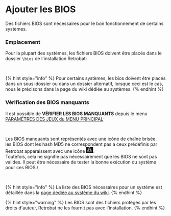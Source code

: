 # Ajouter les BIOS

Des fichiers BIOS sont nécessaires pour le bon fonctionnement de certains systèmes.

### Emplacement

Pour la plupart des systèmes, les fichiers BIOS doivent être placés dans le dossier `\bios` de l'installation Retrobat:

<div align="left">

<figure><img src="https://i.imgur.com/5vAbqqT.png" alt=""><figcaption></figcaption></figure>

</div>

{% hint style="info" %}
Pour certains systèmes, les bios doivent être placés dans un sous-dossier ou dans un dossier alternatif, lorsque ceci est le cas, nous le précisons dans la page du wiki dédiée au systèmes.
{% endhint %}

### Vérification des BIOS manquants

Il est possible de **VÉRIFIER LES BIOS MANQUANTS** depuis le menu [PARAMÈTRES DES JEUX du MENU PRINCIPAL](../navigation/main-menu.md#parametres-des-jeux):

<div align="left">

<figure><img src="https://i.imgur.com/eqjOLzI.png" alt=""><figcaption></figcaption></figure>

</div>

Les BIOS manquants sont représentés avec une icône de chaîne brisée.\
les BIOS dont les hash MD5 ne correspondent pas a ceux prédéfinis par Retrobat apparaissent avec une icône <img src="../.gitbook/assets/image (27).png" alt="" data-size="line">.\
Toutefois, cela ne signifie pas nécessairement que les BIOS ne sont pas valides. Il peut être nécessaire de tester la bonne exécution du système pour ces BIOS.\


<div align="left">

<figure><img src="https://i.imgur.com/EaPnykK.png" alt=""><figcaption></figcaption></figure>

</div>

{% hint style="info" %}
La liste des BIOS nécessaires pour un système est détaillée dans la [page dédiée au système du wiki](../systemes-and-emulateurs/supported-game-systems/).
{% endhint %}

{% hint style="warning" %}
Les BIOS sont des fichiers protégés par les droits d'auteur, Retrobat ne les fournit pas avec l'installation.
{% endhint %}
